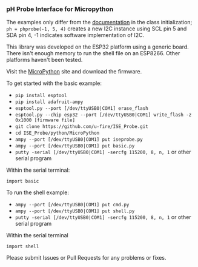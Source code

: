 ### pH Probe Interface for Micropython

The examples only differ from the [documentation](http://ufire.co/ISE_Probe/) in the class initialization; `ph = phprobe(-1, 5, 4)` creates a new I2C instance using SCL pin 5 and SDA pin 4, -1 indicates software implementation of I2C.

This library was developed on the ESP32 platform using a generic board. There isn't enough memory to run the shell file on an ESP8266. Other platforms haven't been tested.

Visit the [MicroPython](http://micropython.org/download) site and download the firmware.

To get started with the basic example:
- `pip install esptool`
- `pip install adafruit-ampy`
- `esptool.py --port [/dev/ttyUSB0|COM1] erase_flash`
- `esptool.py --chip esp32 --port [/dev/ttyUSB0|COM1] write_flash -z 0x1000 [firmware file]`
- `git clone https://github.com/u-fire/ISE_Probe.git`
- `cd ISE_Probe/python/MicroPython`
- `ampy --port [/dev/ttyUSB0|COM1] put iseprobe.py`
- `ampy --port [/dev/ttyUSB0|COM1] put basic.py`
- `putty -serial [/dev/ttyUSB0|COM1] -sercfg 115200, 8, n, 1` or other serial program

Within the serial terminal:

`import basic`

To run the shell example:
- `ampy --port [/dev/ttyUSB0|COM1] put cmd.py`
- `ampy --port [/dev/ttyUSB0|COM1] put shell.py`
- `putty -serial [/dev/ttyUSB0|COM1] -sercfg 115200, 8, n, 1` or other serial program

Within the serial terminal

`import shell`

Please submit Issues or Pull Requests for any problems or fixes.
